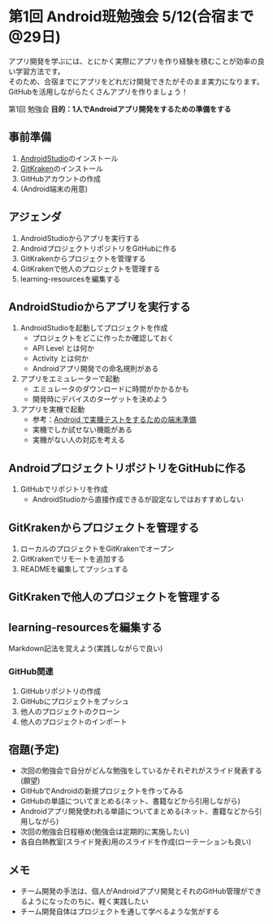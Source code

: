 # 第1回 Android班勉強会 5/12(合宿まで@29日)

アプリ開発を学ぶには、とにかく実際にアプリを作り経験を積むことが効率の良い学習方法です。</br>
そのため、合宿までにアプリをどれだけ開発できたがそのまま実力になります。</br>
GitHubを活用しながらたくさんアプリを作りましょう！

第1回 勉強会 **目的：1人でAndroidアプリ開発をするための準備をする**

## 事前準備

1. [AndroidStudio](https://developer.android.com/studio/index.html?hl=ja)のインストール
1. [GitKraken](https://www.gitkraken.com/)のインストール
1. GitHubアカウントの作成
1. (Android端末の用意)

## アジェンダ

1. AndroidStudioからアプリを実行する
1. AndroidプロジェクトリポジトリをGitHubに作る
1. GitKrakenからプロジェクトを管理する
1. GitKrakenで他人のプロジェクトを管理する
1. learning-resourcesを編集する

## AndroidStudioからアプリを実行する

1. AndroidStudioを起動してプロジェクトを作成
    - プロジェクトをどこに作ったか確認しておく
    - API Level とは何か
    - Activity とは何か
    - Androidアプリ開発での命名規則がある
1. アプリをエミュレーターで起動
    - エミュレータのダウンロードに時間がかかるかも
    - 開発時にデバイスのターゲットを決めよう
1. アプリを実機で起動
    - 参考：[Android で実機テストをするための端末準備](http://qiita.com/Masahiro_Saito/items/4837b0adbb75a3db98d0)
    - 実機でしか試せない機能がある
    - 実機がない人の対応を考える

## AndroidプロジェクトリポジトリをGitHubに作る

1. GitHubでリポジトリを作成
    - AndroidStudioから直接作成できるが設定なしではおすすめしない

## GitKrakenからプロジェクトを管理する

1. ローカルのプロジェクトをGitKrakenでオープン
1. GitKrakenでリモートを追加する
1. READMEを編集してプッシュする

## GitKrakenで他人のプロジェクトを管理する

## learning-resourcesを編集する

Markdown記法を覚えよう(実践しながらで良い)

### GitHub関連

1. GitHubリポジトリの作成
1. GitHubにプロジェクトをプッシュ
1. 他人のプロジェクトのクローン
1. 他人のプロジェクトのインポート

## 宿題(予定)

- 次回の勉強会で自分がどんな勉強をしているかそれぞれがスライド発表する(願望)
- GitHubでAndroidの新規プロジェクトを作ってみる
- GitHubの単語についてまとめる(ネット、書籍などから引用しながら)
- Androidアプリ開発使われる単語についてまとめる(ネット、書籍などから引用しながら)
- 次回の勉強会日程極め(勉強会は定期的に実施したい)
- 各自白熱教室(スライド発表)用のスライドを作成(ローテーションも良い)

## メモ

- チーム開発の手法は、個人がAndroidアプリ開発とそれのGitHub管理ができるようになったのちに、軽く実践したい
- チーム開発自体はプロジェクトを通して学べるような気がする

